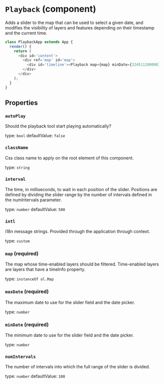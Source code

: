 `Playback` (component)
======================

Adds a slider to the map that can be used to select a given date, and modifies the visibility of layers and features depending on their timestamp and the current time.

```javascript
class PlaybackApp extends App {
  render() {
    return (
      <div id='content'>
        <div ref='map' id='map'>
          <div id='timeline'><Playback map={map} minDate={324511200000} maxDate={1385938800000} /></div>
        </div>
      </div>
    );
  }
}
```

Properties
----------

### `autoPlay`

Should the playback tool start playing automatically?

type: `bool`
defaultValue: `false`


### `className`

Css class name to apply on the root element of this component.

type: `string`


### `interval`

The time, in milliseconds, to wait in each position of the slider. Positions are defined by dividing the slider range by the number of intervals defined in the numIntervals parameter.

type: `number`
defaultValue: `500`


### `intl`

i18n message strings. Provided through the application through context.

type: `custom`


### `map` (required)

The map whose time-enabled layers should be filtered. Time-enabled layers are layers that have a timeInfo property.

type: `instanceOf ol.Map`


### `maxDate` (required)

The maximum date to use for the slider field and the date picker.

type: `number`


### `minDate` (required)

The minimum date to use for the slider field and the date picker.

type: `number`


### `numIntervals`

The number of intervals into which the full range of the slider is divided.

type: `number`
defaultValue: `100`

